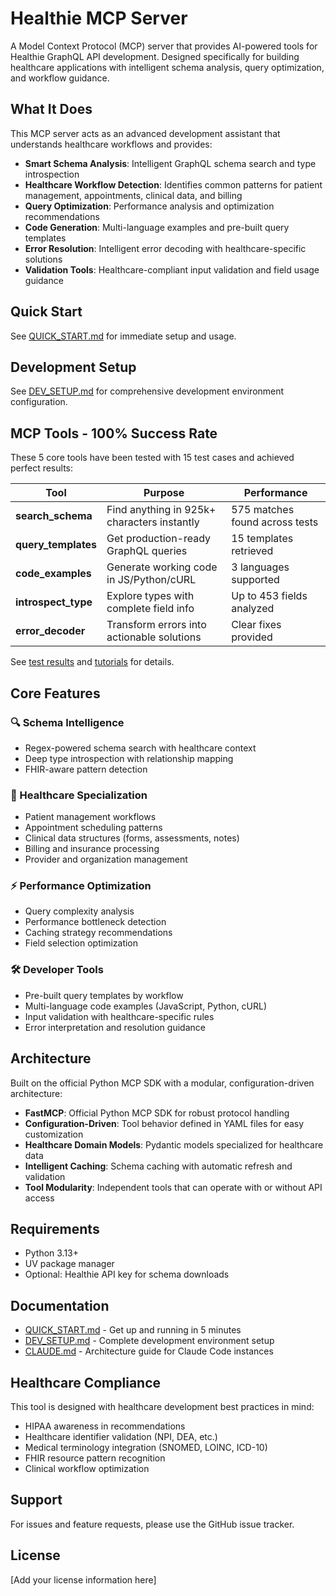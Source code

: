 # Healthie MCP Server

A Model Context Protocol (MCP) server that provides AI-powered tools for Healthie GraphQL API development. Designed specifically for building healthcare applications with intelligent schema analysis, query optimization, and workflow guidance.

## What It Does

This MCP server acts as an advanced development assistant that understands healthcare workflows and provides:

- **Smart Schema Analysis**: Intelligent GraphQL schema search and type introspection
- **Healthcare Workflow Detection**: Identifies common patterns for patient management, appointments, clinical data, and billing
- **Query Optimization**: Performance analysis and optimization recommendations
- **Code Generation**: Multi-language examples and pre-built query templates
- **Error Resolution**: Intelligent error decoding with healthcare-specific solutions
- **Validation Tools**: Healthcare-compliant input validation and field usage guidance

## Quick Start

See [QUICK_START.md](QUICK_START.md) for immediate setup and usage.

## Development Setup

See [DEV_SETUP.md](DEV_SETUP.md) for comprehensive development environment configuration.

## MCP Tools - 100% Success Rate

These 5 core tools have been tested with 15 test cases and achieved perfect results:

| Tool | Purpose | Performance |
|------|---------|-------------|
| **search_schema** | Find anything in 925k+ characters instantly | 575 matches found across tests |
| **query_templates** | Get production-ready GraphQL queries | 15 templates retrieved |
| **code_examples** | Generate working code in JS/Python/cURL | 3 languages supported |
| **introspect_type** | Explore types with complete field info | Up to 453 fields analyzed |
| **error_decoder** | Transform errors into actionable solutions | Clear fixes provided |

See [test results](./test_results/FINAL_SUCCESS_SUMMARY.md) and [tutorials](./docs/tutorials/using-mcp-tools.md) for details.

## Core Features

### 🔍 Schema Intelligence
- Regex-powered schema search with healthcare context
- Deep type introspection with relationship mapping
- FHIR-aware pattern detection

### 🏥 Healthcare Specialization
- Patient management workflows
- Appointment scheduling patterns
- Clinical data structures (forms, assessments, notes)
- Billing and insurance processing
- Provider and organization management

### ⚡ Performance Optimization
- Query complexity analysis
- Performance bottleneck detection
- Caching strategy recommendations
- Field selection optimization

### 🛠️ Developer Tools
- Pre-built query templates by workflow
- Multi-language code examples (JavaScript, Python, cURL)
- Input validation with healthcare-specific rules
- Error interpretation and resolution guidance

## Architecture

Built on the official Python MCP SDK with a modular, configuration-driven architecture:

- **FastMCP**: Official Python MCP SDK for robust protocol handling
- **Configuration-Driven**: Tool behavior defined in YAML files for easy customization
- **Healthcare Domain Models**: Pydantic models specialized for healthcare data
- **Intelligent Caching**: Schema caching with automatic refresh and validation
- **Tool Modularity**: Independent tools that can operate with or without API access

## Requirements

- Python 3.13+
- UV package manager
- Optional: Healthie API key for schema downloads

## Documentation

- [QUICK_START.md](QUICK_START.md) - Get up and running in 5 minutes
- [DEV_SETUP.md](DEV_SETUP.md) - Complete development environment setup
- [CLAUDE.md](CLAUDE.md) - Architecture guide for Claude Code instances

## Healthcare Compliance

This tool is designed with healthcare development best practices in mind:
- HIPAA awareness in recommendations
- Healthcare identifier validation (NPI, DEA, etc.)
- Medical terminology integration (SNOMED, LOINC, ICD-10)
- FHIR resource pattern recognition
- Clinical workflow optimization

## Support

For issues and feature requests, please use the GitHub issue tracker.

## License

[Add your license information here]